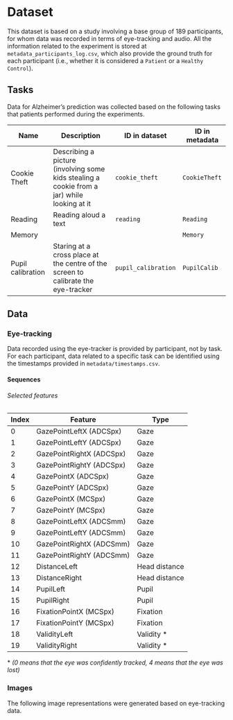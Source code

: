# Dataset

This dataset is based on a study involving a base group of 189 participants, for whom data was recorded in terms of
eye-tracking and audio. All the information related to the experiment is stored at `metadata_participants_log.csv`,
which also provide the ground truth for each participant (i.e., whether it is considered a `Patient` or
a `Healthy Control`).

## Tasks

Data for Alzheimer’s prediction was collected based on the following tasks that patients performed during the
experiments.

| Name              | Description                                                  | ID in dataset       | ID in metadata |
| ----------------- | ------------------------------------------------------------ | ------------------- | -------------- |
| Cookie Theft      | Describing a picture (involving some kids stealing a cookie from a jar) while looking at it | `cookie_theft`      | `CookieTheft`  |
| Reading           | Reading aloud a text                                         | `reading`           | `Reading`      |
| Memory            |                                                              |                     | `Memory`               |
| Pupil calibration | Staring at a cross place at the centre of the screen to calibrate the eye-tracker | `pupil_calibration` | `PupilCalib`   |

## Data

### Eye-tracking

Data recorded using the eye-tracker is provided by participant, not by task. For each participant, data related to a
specific task can be identified using the timestamps provided in `metadata/timestamps.csv`.

#### Sequences

###### Selected features

| Index | Feature                  | Type          |
| ----- | ------------------------ | ------------- |
| 0     | GazePointLeftX (ADCSpx)  | Gaze          |
| 1     | GazePointLeftY (ADCSpx)  | Gaze          |
| 2     | GazePointRightX (ADCSpx) | Gaze          |
| 3     | GazePointRightY (ADCSpx) | Gaze          |
| 4     | GazePointX (ADCSpx)      | Gaze          |
| 5     | GazePointY (ADCSpx)      | Gaze          |
| 6     | GazePointX (MCSpx)       | Gaze          |
| 7     | GazePointY (MCSpx)       | Gaze          |
| 8     | GazePointLeftX (ADCSmm)  | Gaze          |
| 9     | GazePointLeftY (ADCSmm)  | Gaze          |
| 10    | GazePointRightX (ADCSmm) | Gaze          |
| 11    | GazePointRightY (ADCSmm) | Gaze          |
| 12    | DistanceLeft             | Head distance |
| 13    | DistanceRight            | Head distance |
| 14    | PupilLeft                | Pupil         |
| 15    | PupilRight               | Pupil         |
| 16    | FixationPointX (MCSpx)   | Fixation      |
| 17    | FixationPointY (MCSpx)   | Fixation      |
| 18    | ValidityLeft             | Validity \*   |
| 19    | ValidityRight            | Validity \*   |

\* *(0 means that the eye was confidently tracked, 4 means that the eye was lost)*

### Images

The following image representations were generated based on eye-tracking data.